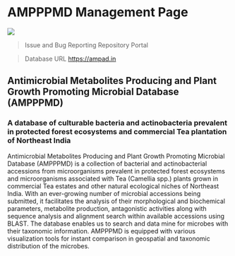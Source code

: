 # AMPPPMD Management Page

<img src="https://s3.ap-south-1.amazonaws.com/static.ampppmd/frontend/images/ampppmd-iasst-logo.png" />

> Issue and Bug Reporting Repository Portal

> Database URL https://ampad.in

## Antimicrobial Metabolites Producing and Plant Growth Promoting Microbial Database (AMPPPMD)

### A database of culturable bacteria and actinobacteria prevalent in protected forest ecosystems and commercial Tea plantation of Northeast India

Antimicrobial Metabolites Producing and Plant Growth Promoting Microbial Database (AMPPPMD) is a collection of bacterial and actinobacterial accessions from microorganisms prevalent in protected forest ecosystems and microorganisms associated with Tea (Camellia spp.) plants grown in commercial Tea estates and other natural ecological niches of Northeast India. With an ever-growing number of microbial accessions being submitted, it facilitates the analysis of their morphological and biochemical parameters, metabolite production, antagonistic activities along with sequence analysis and alignment search within available accessions using BLAST. The database enables us to search and data mine for microbes with their taxonomic information. AMPPPMD is equipped with various visualization tools for instant comparison in geospatial and taxonomic distribution of the microbes.
